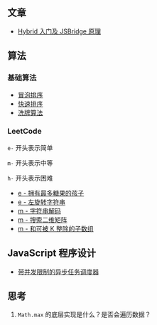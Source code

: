 ## 文章

-   [Hybrid 入门及 JSBridge 原理](./articles/full-web/Hybrid入门及JSBridge原理.md)

## 算法

### 基础算法

-   [冒泡排序](./practice/leetcode/bubble-sort.js)
-   [快速排序](./practice/leetcode/quick-sort.js)
-   [洗牌算法](./practice/leetcode/shuffle.js)

### LeetCode

`e-` 开头表示简单

`m-` 开头表示中等

`h-` 开头表示困难

-   [e - 拥有最多糖果的孩子](./practice/leetcode/e-kids-with-candies.js)
-   [e - 左旋转字符串](./practice/leetcode/e-reverse-left-words.js)
-   [m - 字符串解码](./practice/leetcode/m-decode-string.js)
-   [m - 搜索二维矩阵](./practice/leetcode/m-search-matrix.js)
-   [m - 和可被 K 整除的子数组](./practice/leetcode/m-subarray-div-by-k.js)

## JavaScript 程序设计

-   [带并发限制的异步任务调度器](./practice/other/scheduler.js)

## 思考

1. `Math.max` 的底层实现是什么？是否会遍历数据？
